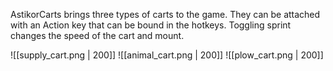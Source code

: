 AstikorCarts brings three types of carts to the game. They can be attached with an Action key that can be bound in the hotkeys. Toggling sprint changes the speed of the cart and mount.

![[supply_cart.png | 200]] ![[animal_cart.png | 200]] ![[plow_cart.png | 200]]